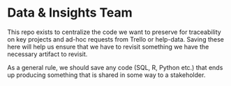 # Data & Insights Team

This repo exists to centralize the code we want to preserve for traceability on key projects and ad-hoc requests from Trello or help-data.
Saving these here will help us ensure that we have to revisit something we have the necessary artifact to revisit. 

As a general rule, we should save any code (SQL, R, Python etc.) that ends up producing something that is shared in some way to a stakeholder.

